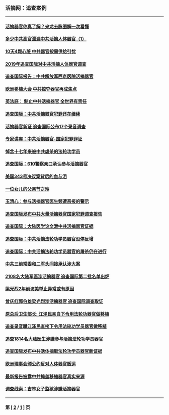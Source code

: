 ### 活摘网：追查案例
---
#### [活摘器官你真了解？来龙去脉图解一次看懂](../../pages/nf5880/n13013820.md?12160430) 
#### [多少中共高官泄漏中共活摘人体器官（1）](../../pages/nf5880/n12671234.md?12160430) 
#### [10天4颗心脏 中共器官按需供给引忧](../../pages/nf5880/n12326366.md?12160430) 
#### [2019年追查国际对中共活摘人体器官调查](../../pages/nf5880/n11917733.md?12160430) 
#### [追查国际报告：中共解放军西京医院活摘器官](../../pages/nf5880/n11838359.md?12160430) 
#### [欧洲移植大会 中共掠夺器官再成焦点](../../pages/nf5880/n11538883.md?12160430) 
#### [英法庭： 制止中共活摘器官 全世界有责任](../../pages/nf5880/n11330691.md?12160430) 
#### [追查国际：中共活摘器官犯罪还在继续](../../pages/nf5880/n11218301.md?12160430) 
#### [活摘器官新证 追查国际公布17个录音调查](../../pages/nf5880/n10897744.md?12160430) 
#### [专家讲座：中共活摘器官-国家犯罪罪证](../../pages/nf5880/n8828153.md?12160430) 
#### [悼念十七年来被中共虐杀的法轮功学员](../../pages/nf5880/n8124823.md?12160430) 
#### [追查国际：610警察亲口承认参与活摘器官](../../pages/nf5880/n8109067.md?12160430) 
#### [美国343号决议案背后的血与泪](../../pages/nf5880/n8020684.md?12160430) 
#### [一位女儿的父亲节之殇](../../pages/nf5880/n8014122.md?12160430) 
#### [玉清心：参与活摘器官医生频遭恶报的警示](../../pages/nf5880/n4637546.md?12160430) 
#### [追查国际发布中共大量活摘器官国家犯罪调查报告](../../pages/nf5880/n4613428.md?12160430) 
#### [追查国际：大陆医学论文泄中共活摘器官证据](../../pages/nf5880/n4608794.md?12160430) 
#### [追查国际：中共活摘法轮功学员器官没停反增](../../pages/nf5880/n4584075.md?12160430) 
#### [追查国际：中共活摘法轮功学员器官的屠杀仍在进行](../../pages/nf5880/n4299154.md?12160430) 
#### [中共三前常委和二军头间接承认涉大案](../../pages/nf5880/n4286244.md?12160430) 
#### [2108名大陆军医涉活摘器官 追查国际第二批名单出炉](../../pages/nf5880/n4284769.md?12160430) 
#### [梁光烈2年前访美举止异常或有原因](../../pages/nf5880/n4279686.md?12160430) 
#### [曾庆红郭伯雄梁光烈涉活摘器官 追查国际调查取证](../../pages/nf5880/n4278462.md?12160430) 
#### [原总后卫生部长: 江泽民亲自下令用法轮功器官做移植](../../pages/nf5880/n4263864.md?12160430) 
#### [追查录音曝江泽民直接下令用法轮功学员器官做移植](../../pages/nf5880/n4261268.md?12160430) 
#### [追查1814名大陆医生涉嫌参与活摘法轮功学员器官](../../pages/nf5880/n4259055.md?12160430) 
#### [追查国际发布中共活体摘取法轮功学员器官新证据](../../pages/nf5880/n4258255.md?12160430) 
#### [欧洲理事会颁公约反对人体器官贩运](../../pages/nf5880/n4206955.md?12160430) 
#### [最新报告披露中共掩盖移植器官真实来源](../../pages/nf5880/n4140084.md?12160430) 
#### [调查线索：吉林女子监狱涉嫌活摘器官](../../pages/nf5880/n4044366.md?12160430) 

---
#### 第 [ [2](./2.md?12160430) / [1](./1.md?12160430) ] 页
